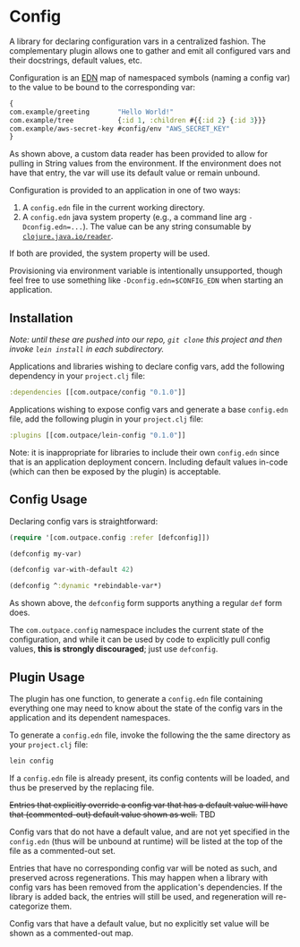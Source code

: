 # Config


A library for declaring configuration vars in a centralized fashion. The complementary plugin allows one to gather and emit all configured vars and their docstrings, default values, etc.

Configuration is an [EDN](http://edn-format.org) map of namespaced symbols (naming a config var) to the value to be bound to the corresponding var:

```clojure
{
com.example/greeting       "Hello World!"
com.example/tree           {:id 1, :children #{{:id 2} {:id 3}}}
com.example/aws-secret-key #config/env "AWS_SECRET_KEY"
}
```

As shown above, a custom data reader has been provided to allow for pulling in String values from the environment. If the environment does not have that entry, the var will use its default value or remain unbound.


Configuration is provided to an application in one of two ways:

1. A `config.edn` file in the current working directory.
2. A `config.edn` java system property (e.g., a command line arg `-Dconfig.edn=...`). The value can be any string consumable by [`clojure.java.io/reader`](http://clojure.github.io/clojure/clojure.java.io-api.html#clojure.java.io/reader).

If both are provided, the system property will be used.

Provisioning via environment variable is intentionally unsupported, though feel free to use something like `-Dconfig.edn=$CONFIG_EDN` when starting an application.


## Installation

*Note: until these are pushed into our repo, `git clone` this project and then invoke `lein install` in each subdirectory.*

Applications and libraries wishing to declare config vars, add the following dependency in your `project.clj` file:

```clojure
:dependencies [[com.outpace/config "0.1.0"]]
```

Applications wishing to expose config vars and generate a base `config.edn` file, add the following plugin in your `project.clj` file:

```clojure
:plugins [[com.outpace/lein-config "0.1.0"]]
```

Note: it is inappropriate for libraries to include their own `config.edn` since that is an application deployment concern. Including default values in-code (which can then be exposed by the plugin) is acceptable.


## Config Usage

Declaring config vars is straightforward:

```clojure
(require '[com.outpace.config :refer [defconfig]])

(defconfig my-var)

(defconfig var-with-default 42)

(defconfig ^:dynamic *rebindable-var*)
```

As shown above, the `defconfig` form supports anything a regular `def` form does.

The `com.outpace.config` namespace includes the current state of the configuration, and while it can be used by code to explicitly pull config values, **this is strongly discouraged**; just use `defconfig`.

## Plugin Usage

The plugin has one function, to generate a `config.edn` file containing everything one may need to know about the state of the config vars in the application and its dependent namespaces.

To generate a `config.edn` file, invoke the following the the same directory as your `project.clj` file:

```bash
lein config
```

If a `config.edn` file is already present, its config contents will be loaded, and thus be preserved by the replacing file.

~~Entries that explicitly override a config var that has a default value will have that (commented-out) default value shown as well.~~ TBD

Config vars that do not have a default value, and are not yet specified in the `config.edn` (thus will be unbound at runtime) will be listed at the top of the file as a commented-out set.

Entries that have no corresponding config var will be noted as such, and preserved across regenerations.  This may happen when a library with config vars has been removed from the application's dependencies. If the library is added back, the entries will still be used, and regeneration will re-categorize them.

Config vars that have a default value, but no explicitly set value will be shown as a commented-out map.


